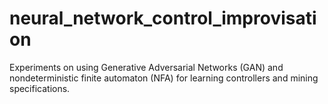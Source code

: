 # neural_network_control_improvisation
Experiments on using Generative Adversarial Networks (GAN) and nondeterministic
finite automaton (NFA) for learning controllers and mining specifications. 
